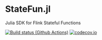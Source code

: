 # StateFun.jl

Julia SDK for Flink Stateful Functions

[![Build status (Github Actions)](https://github.com/tbreloff/StateFun.jl/workflows/CI/badge.svg)](https://github.com/tbreloff/StateFun.jl/actions)
[![codecov.io](http://codecov.io/github/tbreloff/StateFun.jl/coverage.svg?branch=main)](http://codecov.io/github/tbreloff/StateFun.jl?branch=main)

